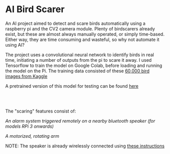 # AI Bird Scarer

An AI project aimed to detect and scare birds automatically using a raspberry pi and the CV2 camera module.
Plenty of birdscarers already exist, but these are almost always manually operated, or simply time-based. Either way, they are time consuming and wasteful, so why not automate it using AI?

The project uses a convolutional neural network to identify birds in real time, initiating a number of outputs from the pi to scare it away.
I used Tensorflow to train the model on Google Colab, before loading and running the model on the Pi. The training data consisted of these [60,000 bird images from Kaggle](https://www.kaggle.com/datasets/gpiosenka/100-bird-species)

A pretrained version of this model for testing can be found [here](https://drive.google.com/file/d/1brWolaGeo_-O5GM-7sYF3TAgAbn62-tw/view?usp=sharing)

<br />
<br />

The "scaring" features consist of:

*An alarm system triggered remotely on a nearby bluetooth speaker (for models RPi 3 onwards)*

*A motorized, rotating arm*

NOTE: The speaker is already wirelessly connected using [these instructions](https://www.funincomplete.com/how-to-use-bluetooth-speaker-raspberry-pi/)

